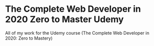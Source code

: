 # The Complete Web Developer in 2020 Zero to Master Udemy
 All of my work for the Udemy course (The Complete Web Developer in 2020: Zero to Mastery)
